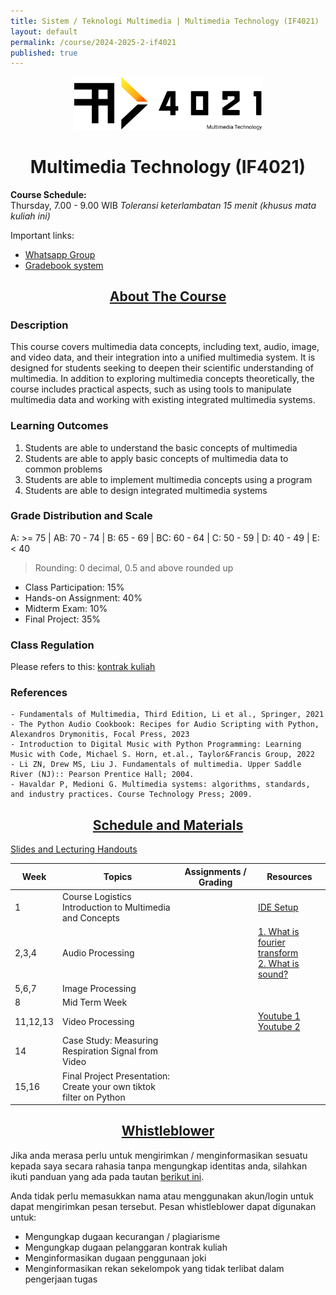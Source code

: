 ```yaml
---
title: Sistem / Teknologi Multimedia | Multimedia Technology (IF4021)
layout: default
permalink: /course/2024-2025-2-if4021
published: true
---
```


<p align="center">
  <img src="/assets/images/IF4021_logo.png" width="300" alt="Multimedia Technology Course">
</p>
<h1 align="center">Multimedia Technology (IF4021)</h1>

**Course Schedule:**<br>
Thursday, 7.00 - 9.00 WIB
_Toleransi keterlambatan 15 menit (khusus mata kuliah ini)_

Important links:
- [Whatsapp Group](https://chat.whatsapp.com/HIy6KcSG8gFKVTM4pOkNVx)
- [Gradebook system](https://gradebook.mctm.web.id)

<h2 align="center"><u>About The Course</u></h2>

### Description
This course covers multimedia data concepts, including text, audio, image, and video data, and their integration into a unified multimedia system. It is designed for students seeking to deepen their scientific understanding of multimedia. In addition to exploring multimedia concepts theoretically, the course includes practical aspects, such as using tools to manipulate multimedia data and working with existing integrated multimedia systems.

### Learning Outcomes
1. Students are able to understand the basic concepts of multimedia
2. Students are able to apply basic concepts of multimedia data to common problems
3. Students are able to implement multimedia concepts using a program
4. Students are able to design integrated multimedia systems

### Grade Distribution and Scale
A: >= 75 | AB: 70 - 74 | B: 65 - 69 | BC: 60 - 64 | C: 50 - 59 | D: 40 - 49 | E: < 40
> Rounding: 0 decimal, 0.5 and above rounded up<br>
- Class Participation: 15%
- Hands-on Assignment: 40%
- Midterm Exam: 10%
- Final Project: 35%

### Class Regulation
Please refers to this: [kontrak kuliah](/course/rules)

### References
```
- Fundamentals of Multimedia, Third Edition, Li et al., Springer, 2021
- The Python Audio Cookbook: Recipes for Audio Scripting with Python, Alexandros Drymonitis, Focal Press, 2023
- Introduction to Digital Music with Python Programming: Learning Music with Code, Michael S. Horn, et.al., Taylor&Francis Group, 2022
- Li ZN, Drew MS, Liu J. Fundamentals of multimedia. Upper Saddle River (NJ):: Pearson Prentice Hall; 2004.
- Havaldar P, Medioni G. Multimedia systems: algorithms, standards, and industry practices. Course Technology Press; 2009.
```

<h2 align="center"><u>Schedule and Materials</u></h2>

[Slides and Lecturing Handouts](https://drive.google.com/drive/folders/1bZzksCdEOR3byATamiaMK1fENxqEHfo8?usp=sharing)

| Week     | Topics                                                              | Assignments / Grading | Resources                                                                                                                                            |
| -------- | ------------------------------------------------------------------- | --------------------- | ---------------------------------------------------------------------------------------------------------------------------------------------------- |
| 1        | Course Logistics<br>Introduction to Multimedia and Concepts         |                       | [IDE Setup](/course/env-install)                                                                                                                     |
| 2,3,4    | Audio Processing                                                    |                       | [1. What is fourier transform](https://youtu.be/spUNpyF58BY?si=_qEShXtuyEJSJTWH)<br>[2. What is sound?](https://www.youtube.com/watch?v=24yESm63tSY) |
| 5,6,7    | Image Processing                                                    |                       |                                                                                                                                                      |
| 8        | Mid Term Week                                                       |                       |                                                                                                                                                      |
| 11,12,13 | Video Processing                                                    |                       | [Youtube 1](https://www.youtube.com/watch?v=3dET-EoIMM8)<br>[Youtube 2](https://youtu.be/Kv1Hiv3ox8I?si=TxJPsg0J46GZ_tbL)                            |
| 14       | Case Study: Measuring Respiration Signal from Video                 |                       |                                                                                                                                                      |
| 15,16    | Final Project Presentation: Create your own tiktok filter on Python |                       |                                                                                                                                                      |

<h2 align="center"><u>Whistleblower</u></h2>

Jika anda merasa perlu untuk mengirimkan / menginformasikan sesuatu kepada saya secara rahasia tanpa mengungkap identitas anda, silahkan ikuti panduan yang ada pada tautan [berikut ini](/contact/anon).

Anda tidak perlu memasukkan nama atau menggunakan akun/login untuk dapat mengirimkan pesan tersebut. Pesan whistleblower dapat digunakan untuk:
- Mengungkap dugaan kecurangan / plagiarisme
- Mengungkap dugaan pelanggaran kontrak kuliah
- Menginformasikan dugaan penggunaan joki
- Menginformasikan rekan sekelompok yang tidak terlibat dalam pengerjaan tugas